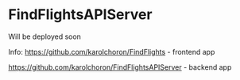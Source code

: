 # FindFlightsAPIServer

Will be deployed soon

Info:
https://github.com/karolchoron/FindFlights - frontend app

https://github.com/karolchoron/FindFlightsAPIServer - backend app 